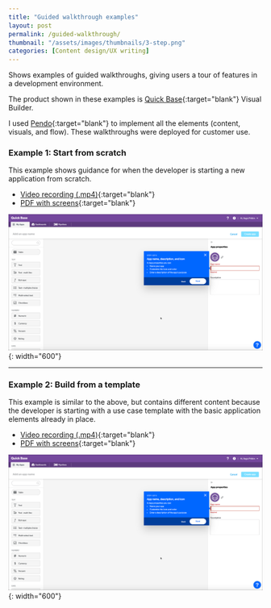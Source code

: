 ```yaml
---
title: "Guided walkthrough examples"
layout: post
permalink: /guided-walkthrough/
thumbnail: "/assets/images/thumbnails/3-step.png"
categories: [Content design/UX writing]
---
```

Shows examples of guided walkthroughs, giving users a tour of features in a development environment.

The product shown in these examples is [Quick Base](https://www.quickbase.com){:target="blank"} Visual Builder.

I used [Pendo](https://pendo.io){:target="blank"} to implement all the elements (content, visuals, and flow). These walkthroughs were deployed for customer use.

### Example 1: Start from scratch
This example shows guidance for when the developer is starting a new application from scratch.

- [Video recording (.mp4)](/assets/videos/visual-builder-tour-startfromscratch.mp4){:target="blank"}
- [PDF with screens](/assets/pdf/visual-builder-tour-startfromscratch.pdf){:target="blank"}

![](/assets/images/vb-scratch.png){: width="600"}

---

### Example 2: Build from a template
This example is similar to the above, but contains different content because the developer is starting with a use case template with the basic application elements already in place.

- [Video recording (.mp4)](/assets/videos/visual-builder-tour-build-from-template.mp4){:target="blank"}
- [PDF with screens](/assets/pdf/visual-builder-tour-build-from-template.pdf){:target="blank"}

![](/assets/images/vb-scratch.png){: width="600"}
